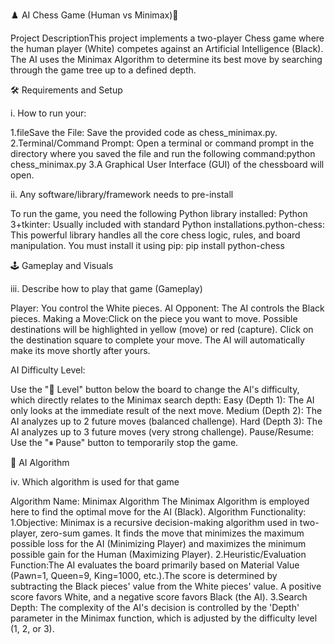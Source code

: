   ♟️ AI Chess Game (Human vs Minimax)🎯 

Project DescriptionThis project implements a two-player Chess game where the human player (White) competes against an Artificial Intelligence (Black). The AI uses the Minimax Algorithm to determine its best move by searching through the game tree up to a defined depth.

🛠️ Requirements and Setup 

i. How to run your:

1.fileSave the File: Save the provided code as chess_minimax.py.
2.Terminal/Command Prompt: Open a terminal or command prompt in the directory where you saved the file and run the following command:python chess_minimax.py
3.A Graphical User Interface (GUI) of the chessboard will open.

ii. Any software/library/framework needs to pre-install

To run the game, you need the following Python library installed:
Python 3+tkinter: 
Usually included with standard Python installations.python-chess: 
This powerful library handles all the core chess logic, rules, and board manipulation. You must install it using pip:
pip install python-chess

🕹️ Gameplay and Visuals

iii. Describe how to play that game (Gameplay)

Player: You control the White pieces.
AI Opponent: The AI controls the Black pieces.
Making a Move:Click on the piece you want to move.
Possible destinations will be highlighted in yellow (move) or red (capture).
Click on the destination square to complete your move.
The AI will automatically make its move shortly after yours.

  AI Difficulty Level:

Use the "🎯 Level" button below the board to change the AI's difficulty, which directly relates to the Minimax search depth:
Easy (Depth 1): The AI only looks at the immediate result of the next move.
Medium (Depth 2): The AI analyzes up to 2 future moves (balanced challenge).
Hard (Depth 3): The AI analyzes up to 3 future moves (very strong challenge).
Pause/Resume: Use the "⏸ Pause" button to temporarily stop the game.

🧠 AI Algorithm 

iv. Which algorithm is used for that game

Algorithm Name: Minimax Algorithm
The Minimax Algorithm is employed here to find the optimal move for the AI (Black).
Algorithm Functionality:
1.Objective: Minimax is a recursive decision-making algorithm used in two-player, zero-sum games. It finds the move that minimizes the maximum possible loss for the AI (Minimizing Player) and maximizes the minimum possible gain for the Human (Maximizing Player).
2.Heuristic/Evaluation Function:The AI evaluates the board primarily based on Material Value (Pawn=1, Queen=9, King=1000, etc.).The score is determined by subtracting the Black pieces' value from the White pieces' value. A positive score favors White, and a negative score favors Black (the AI).
3.Search Depth: The complexity of the AI's decision is controlled by the 'Depth' parameter in the Minimax function, which is adjusted by the difficulty level (1, 2, or 3).
